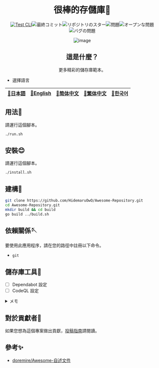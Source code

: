 <div align="center">

# 很棒的存儲庫🎨

<!-- s;HidemaruOwO/Awesome-Repository;User/Repository;g -->

[![Test CLI](https://github.com/HidemaruOwO/Awesome-Repository/actions/workflows/test.yml/badge.svg)](https://github.com/HidemaruOwO/Awesome-Repository/actions/workflows/test.yml)![最終コミット](https://img.shields.io/github/last-commit/HidemaruOwO/Awesome-Repository?style=flat-square)![リポジトリのスター](https://img.shields.io/github/stars/HidemaruOwO/Awesome-Repository?style=flat-square)![問題](https://img.shields.io/github/issues/HidemaruOwO/Awesome-Repository?style=flat-square)![オープンな問題](https://img.shields.io/github/issues-raw/HidemaruOwO/Awesome-Repository?style=flat-square)![バグの問題](https://img.shields.io/github/issues/HidemaruOwO/Awesome-Repository/bug?style=flat-square)

![image](https://github.com/HidemaruOwO/Awesome-Repository/assets/82384920/bf4ccddf-3eae-4fae-97f4-d2b59bec919f)

## 這是什麼？

更多精彩的儲存庫範本。

</div>

-   選擇語言

<table>
  <thead>
    <tr>
      <th style="text-align:center"><a href="README.md">🎌日本語</a></th>
      <th style="text-align:center"><a href="README.en.md">🤡English</a></th>
      <th style="text-align:center"><a href="README.zh-CN.md">🐉简体中文</a></th>
      <th style="text-align:center"><a href="README.zh-TW.md">🍜繁体中文</a></th>
      <th style="text-align:center"><a href="README.ko.md">🌸한국어</a></th>
    </tr>
  </thead>
</table>

## 用法💨

請運行這個腳本。

```bash
./run.sh
```

## 安裝😊

請運行這個腳本。

```bash
./install.sh
```

## 建構🔨

```bash
git clone https://github.com/HidemaruOwO/Awesome-Repository.git
cd Awesome-Repository.git
mkdir build && cd build
go build ../build.sh
```

## 依賴關係🪡

要使用此應用程序，請在您的路徑中註冊以下命令。

-   `git`

## 儲存庫工具🔧

-   [ ] Dependabot 設定
-   [ ] CodeQL 設定

<details>
<summary>メモ</summary>

-   Dependabot 設定
    -   `.github/dependabot.yml`的`package-ecosystem`將值設為（例如 npm、yarn、pip）
-   CodeQL 設定
    -   <https://dev.classmethod.jp/articles/github-code-scanning/>
    -   [支援的語言](https://codeql.github.com/docs/codeql-overview/supported-languages-and-frameworks/)

</details>

## 對於貢獻者🤝

如果您想為這個專案做出貢獻，[投稿指南](docs/README.md)請閱讀。

## 參考✨

-   [doremire/Awesome-自述文件](https://github.com/doremire/Awesome-README)
